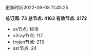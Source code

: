 更新时间2022-06-08 11:45:25

**总订阅: 73**
**总节点: 4163**
**有效节点: 2172**
- ss节点: 1818
- v2ray节点: 117
- trojan节点: 213
- ssr节点: 24
